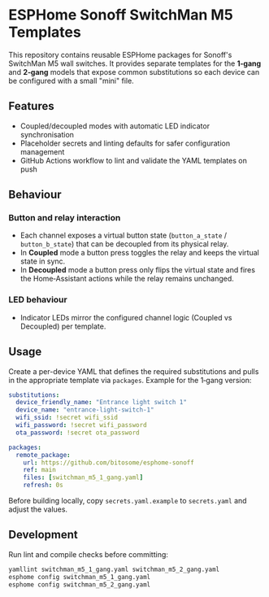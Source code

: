 # ESPHome Sonoff SwitchMan M5 Templates

This repository contains reusable ESPHome packages for Sonoff's SwitchMan M5 wall switches.
It provides separate templates for the **1‑gang** and **2‑gang** models that expose common
substitutions so each device can be configured with a small "mini" file.

## Features
- Coupled/decoupled modes with automatic LED indicator synchronisation
- Placeholder secrets and linting defaults for safer configuration management
- GitHub Actions workflow to lint and validate the YAML templates on push

## Behaviour

### Button and relay interaction

- Each channel exposes a virtual button state (`button_a_state` / `button_b_state`) that can be decoupled from its physical relay.
- In **Coupled** mode a button press toggles the relay and keeps the virtual state in sync.
- In **Decoupled** mode a button press only flips the virtual state and fires the Home‑Assistant actions while the relay remains unchanged.

### LED behaviour

- Indicator LEDs mirror the configured channel logic (Coupled vs Decoupled) per template.

## Usage
Create a per-device YAML that defines the required substitutions and pulls in the
appropriate template via `packages`. Example for the 1‑gang version:

```yaml
substitutions:
  device_friendly_name: "Entrance light switch 1"
  device_name: "entrance-light-switch-1"
  wifi_ssid: !secret wifi_ssid
  wifi_password: !secret wifi_password
  ota_password: !secret ota_password

packages:
  remote_package:
    url: https://github.com/bitosome/esphome-sonoff
    ref: main
    files: [switchman_m5_1_gang.yaml]
    refresh: 0s
```

Before building locally, copy `secrets.yaml.example` to `secrets.yaml` and adjust the values.

## Development
Run lint and compile checks before committing:

```bash
yamllint switchman_m5_1_gang.yaml switchman_m5_2_gang.yaml
esphome config switchman_m5_1_gang.yaml
esphome config switchman_m5_2_gang.yaml
```
